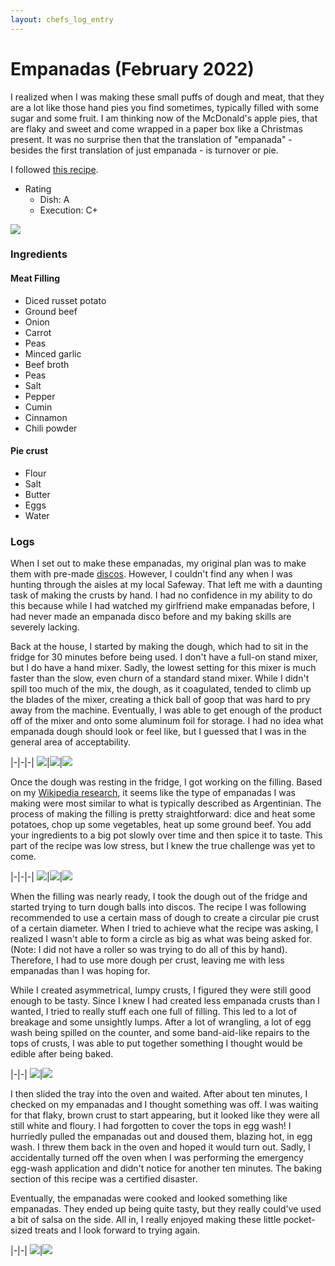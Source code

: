 ```yaml
---
layout: chefs_log_entry 
---
```


# Empanadas (February 2022)

I realized when I was making these small puffs of dough and meat, that they are a lot like those hand pies you find sometimes, typically filled with some sugar and some fruit. I am thinking now of the McDonald's apple pies, that are flaky and sweet and come wrapped in a paper box like a Christmas present. It was no surprise then that the translation of "empanada" - besides the first translation of just empanada - is turnover or pie.

I followed [this recipe](https://themodernproper.com/beef-empanadas).

- Rating
  - Dish: A
  - Execution: C+

![](../../assets/empanada/empanada_final_cut.jpg)

### Ingredients

#### Meat Filling

- Diced russet potato
- Ground beef
- Onion
- Carrot
- Peas
- Minced garlic
- Beef broth
- Peas
- Salt
- Pepper
- Cumin
- Cinnamon
- Chili powder

#### Pie crust
- Flour
- Salt
- Butter
- Eggs
- Water

### Logs

When I set out to make these empanadas, my original plan was to make them with pre-made [discos](https://www.goya.com/en/products/empanada-dough/empanada-dough-for-baking#discos). However, I couldn't find any when I was hunting through the aisles at my local Safeway. That left me with a daunting task of making the crusts by hand. I had no confidence in my ability to do this because while I had watched my girlfriend make empanadas before, I had never made an empanada disco before and my baking skills are severely lacking.

Back at the house, I started by making the dough, which had to sit in the fridge for 30 minutes before being used. I don't have a full-on stand mixer, but I do have a hand mixer. Sadly, the lowest setting for this mixer is much faster than the slow, even churn of a standard stand mixer. While I didn't spill too much of the mix, the dough, as it coagulated, tended to climb up the blades of the mixer, creating a thick ball of goop that was hard to pry away from the machine. Eventually, I was able to get enough of the product off of the mixer and onto some aluminum foil for storage. I had no idea what empanada dough should look or feel like, but I guessed that I was in the general area of acceptability.

|-|-|-|
![](../../assets/empanada/empanada_dry_ingredients.jpg)|![](../../assets/empanada/empanada_mixing.jpg)|![](../../assets/empanada/empanada_dough_ball.jpg)

Once the dough was resting in the fridge, I got working on the filling. Based on my [Wikipedia research](https://en.wikipedia.org/wiki/Empanada), it seems like the type of empanadas I was making were most similar to what is typically described as Argentinian. The process of making the filling is pretty straightforward: dice and heat some potatoes, chop up some vegetables, heat up some ground beef. You add your ingredients to a big pot slowly over time and then spice it to taste. This part of the recipe was low stress, but I knew the true challenge was yet to come.

|-|-|-|
![](../../assets/empanada/empanada_potatoes.jpg)|![](../../assets/empanada/empanada_vegetables.jpg)|![](../../assets/empanada/empanada_cooked_in_pan.jpg)

When the filling was nearly ready, I took the dough out of the fridge and started trying to turn dough balls into discos. The recipe I was following recommended to use a certain mass of dough to create a circular pie crust of a certain diameter. When I tried to achieve what the recipe was asking, I realized I wasn't able to form a circle as big as what was being asked for. (Note: I did not have a roller so was trying to do all of this by hand). Therefore, I had to use more dough per crust, leaving me with less empanadas than I was hoping for.

While I created asymmetrical, lumpy crusts, I figured they were still good enough to be tasty. Since I knew I had created less empanada crusts than I wanted, I tried to really stuff each one full of filling. This led to a lot of breakage and some unsightly lumps. After a lot of wrangling, a lot of egg wash being spilled on the counter, and some band-aid-like repairs to the tops of crusts, I was able to put together something I thought would be edible after being baked.

|-|-|
![](../../assets/empanada/empanada_disco.jpg)|![](../../assets/empanada/empanada_uncooked_on_sheet.jpg)

I then slided the tray into the oven and waited. After about ten minutes, I checked on my empanadas and I thought something was off. I was waiting for that flaky, brown crust to start appearing, but it looked like they were all still white and floury. I had forgotten to cover the tops in egg wash! I hurriedly pulled the empanadas out and doused them, blazing hot, in egg wash. I threw them back in the oven and hoped it would turn out. Sadly, I accidentally turned off the oven when I was performing the emergency egg-wash application and didn't notice for another ten minutes. The baking section of this recipe was a certified disaster.

Eventually, the empanadas were cooked and looked something like empanadas. They ended up being quite tasty, but they really could've used a bit of salsa on the side. All in, I really enjoyed making these little pocket-sized treats and I look forward to trying again.

|-|-|
![](../../assets/empanada/empanada_cooked_on_sheet.jpg)|![](../../assets/empanada/empanada_final_uncut.jpg)
